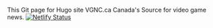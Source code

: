 This Git page for Hugo site VGNC.ca Canada's Source for video game news.
[![Netlify Status](https://api.netlify.com/api/v1/badges/854cd266-e2a6-4aba-b202-7a7a5ac0ba7e/deploy-status)](https://app.netlify.com/sites/vgncca/deploys)
